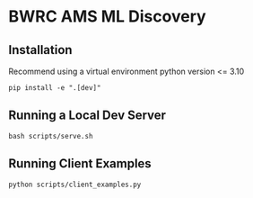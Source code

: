 # BWRC AMS ML Discovery

## Installation

Recommend using a virtual environment
python version <= 3.10

```
pip install -e ".[dev]"
```

## Running a Local Dev Server

```
bash scripts/serve.sh
```

## Running Client Examples

```
python scripts/client_examples.py
```
